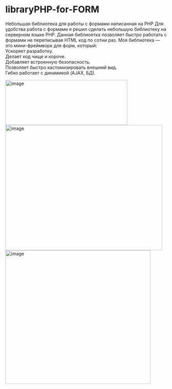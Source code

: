 # libraryPHP-for-FORM
Небольшая библиотека для работы с формами написанная на PHP
Для удобства работа с формами я решил сделать небольшую библиотеку на серверном языке PHP. Данная библиоетка позволяет быстро работать с формами не переписывая HTML код по сотни раз. 
Моя библиотека — это мини-фреймворк для форм, который:<br/>
Ускоряет разработку.<br/>
Делает код чище и короче.<br/>
Добавляет встроенную безопасность.<br/>
Позволяет быстро кастомизировать внешний вид.<br/>
Гибко работает с динамикой (AJAX, БД).

<img width="380" height="140" alt="image" src="https://github.com/user-attachments/assets/044be082-479a-4b11-861b-b32b947e139b" />

<img width="488" height="390" alt="image" src="https://github.com/user-attachments/assets/7018bfbc-258c-4d50-ae4d-41ce4059e4ab" />

<img width="452" height="416" alt="image" src="https://github.com/user-attachments/assets/cf8741ad-02cb-46df-a614-957260c8bfda" />

